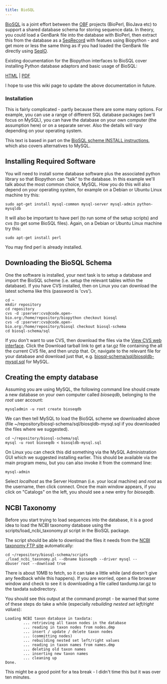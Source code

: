 ```yaml
---
title: BioSQL
---
```


[BioSQL](http://www.biosql.org/wiki/Main_Page) is a joint effort between
the [OBF](http://open-bio.org/) projects (BioPerl, BioJava etc) to
support a shared database schema for storing sequence data. In theory,
you could load a GenBank file into the database with BioPerl, then
extract this from the database as a [SeqRecord](SeqRecord "wikilink")
with featues using Biopython - and get more or less the same thing as if
you had loaded the GenBank file directly using
[SeqIO](SeqIO "wikilink").

Existing documentation for the Biopython interfaces to BioSQL cover
installing Python database adaptors and basic usage of BioSQL:

[HTML](http://biopython.org/DIST/docs/biosql/python_biosql_basic.html) |
[PDF](http://biopython.org/DIST/docs/biosql/python_biosql_basic.pdf)

I hope to use this wiki page to update the above documentation in
future.

### Installation

This is fairly complicated - partly because there are some many options.
For example, you can use a range of different SQL database packages
(we'll focus on MySQL), you can have the database on your own computer
(the assumption here) or on a separate server. Also the details will
vary depending on your operating system.

This text is based in part on the [BioSQL scheme INSTALL
instructions](http://code.open-bio.org/cgi/viewcvs.cgi/*checkout*/biosql-schema/INSTALL?rev=HEAD&cvsroot=biosql&content-type=text/plain),
which also covers alternatives to MySQL.

Installing Required Software
----------------------------

You will need to install some database software plus the associated
python library so that Biopython can "talk" to the database. In this
example we'll talk about the most common choice, MySQL. How you do this
will also depend on your operating system, for example on a Debian or
Ubuntu Linux machine try this:

`sudo apt-get install mysql-common mysql-server mysql-admin python-mysqldb`

It will also be important to have perl (to run some of the setup
scripts) and cvs (to get some BioSQL files). Again, on a Debian or
Ubuntu Linux machine try this:

`sudo apt-get install perl`

You may find perl is already installed.

Downloading the BioSQL Schema
-----------------------------

One the software is installed, your next task is to setup a database and
import the BioSQL scheme (i.e. setup the relevant tables within the
database). If you have CVS installed, then on Linux you can download the
latest schema like this (password is 'cvs').

`cd ~`  
`mkdir repository`  
`cd repository`  
`cvs -d :pserver:cvs@code.open-bio.org:/home/repository/biopython checkout biosql`  
`cvs -d :pserver:cvs@code.open-bio.org:/home/repository/biosql checkout biosql-schema`  
`cd biosql-schema/sql`

If you don't want to use CVS, then download the files via the [View CVS
web
interface](http://cvs.open-bio.org/cgi-bin/viewcvs/viewcvs.cgi/?cvsroot=biosql).
Click the Download tarball link to get a tar.gz file containing the all
the current CVS file, and then unzip that. Or, navigate to the relevant
file for your database and download just that, e.g.
[biosql-schema/sql/biosqldb-mysql.sql](http://cvs.open-bio.org/cgi-bin/viewcvs/viewcvs.cgi/biosql-schema/sql/biosqldb-mysql.sql?cvsroot=biosql)
for MySQL.

Creating the empty database
---------------------------

Assuming you are using MySQL, the following command line should create a
new database on your own computer called *bioseqdb*, belonging to the
*root* user account:

`mysqladmin -u root create bioseqdb`

We can then tell MySQL to load the BioSQL scheme we downloaded above
(file ~/repository/biosql-schema/sql/biosqldb-mysql.sql if you
downloaded the files where we suggested).

`cd ~/repository/biosql-schema/sql`  
`mysql -u root bioseqdb < biosqldb-mysql.sql`

On Linux you can check this did something via the MySQL Administration
GUI which we suggested installing earlier. This should be available via
the main program menu, but you can also invoke it from the command line:

`mysql-admin`

Select *localhost* as the Server Hostman (i.e. your local machine) and
*root* as the username, then click connect. Once the main window
appears, if you click on "Catalogs" on the left, you should see a new
entry for *bioseqdb*.

NCBI Taxonomy
-------------

Before you start trying to load sequences into the database, it is a
good idea to load the NCBI taxonomy database using the
scripts/load\_ncbi\_taxonomy.pl script in the BioSQL package.

The script should be able to download the files it needs from the [NCBI
taxonomy FTP site](ftp://ftp.ncbi.nih.gov/pub/taxonomy/) automatically:

`cd ~/repository/biosql-schema/scripts`  
`./load_ncbi_taxonomy.pl --dbname bioseqdb --driver mysql --dbuser root --download true`

There is about 10MB to fetch, so it can take a little while (and doesn't
give any feedback while this happens). If you are worried, open a file
browser window and check to see it is downloading a file called
taxdump.tar.gz to the taxdata subdirectory.

You should see this output at the command prompt - be warned that some
of these steps do take a while (especially *rebuilding nested set
left/right values*):

`Loading NCBI taxon database in taxdata:`  
`        ... retrieving all taxon nodes in the database`  
`        ... reading in taxon nodes from nodes.dmp`  
`        ... insert / update / delete taxon nodes`  
`        ... (committing nodes)`  
`        ... rebuilding nested set left/right values`  
`        ... reading in taxon names from names.dmp`  
`        ... deleting old taxon names`  
`        ... inserting new taxon names`  
`        ... cleaning up`  
`Done.`

This might be a good point for a tea break - I didn't time this but it
was over ten minutes.
